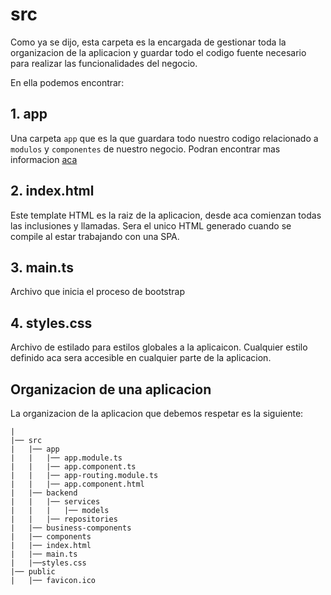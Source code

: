 # src

Como ya se dijo, esta carpeta es la encargada de gestionar toda la organizacion de la aplicacion y guardar todo el codigo fuente necesario para realizar las funcionalidades del negocio.

En ella podemos encontrar:

## 1. app

Una carpeta `app` que es la que guardara todo nuestro codigo relacionado a `modulos` y `componentes` de nuestro negocio. Podran encontrar mas informacion [aca](https://github.com/daniel18acevedo/DA2-Tecnologia/blob/angular-create-project/app.md)

## 2. index.html

Este template HTML es la raiz de la aplicacion, desde aca comienzan todas las inclusiones y llamadas. Sera el unico HTML generado cuando se compile al estar trabajando con una SPA.

## 3. main.ts

Archivo que inicia el proceso de bootstrap

## 4. styles.css

Archivo de estilado para estilos globales a la aplicaicon. Cualquier estilo definido aca sera accesible en cualquier parte de la aplicacion.

## Organizacion de una aplicacion

La organizacion de la aplicacion que debemos respetar es la siguiente:

```
|
|── src
|   |── app
|   |   |── app.module.ts
|   |   |── app.component.ts
|   |   |── app-routing.module.ts
|   |   |── app.component.html
|   |── backend
|   |   |── services
|   |   |   |── models
|   |   |── repositories
|   |── business-components
|   |── components
|   |── index.html
|   |── main.ts
|   |──styles.css
|── public
|   |── favicon.ico

```
